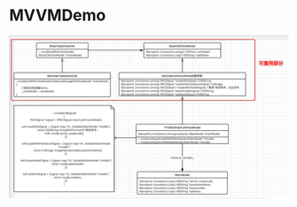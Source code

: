 # MVVMDemo
![Image text](https://github.com/iOS-fei/MVVMDemo/blob/master/img-folder/Snip20190118_2.png)
